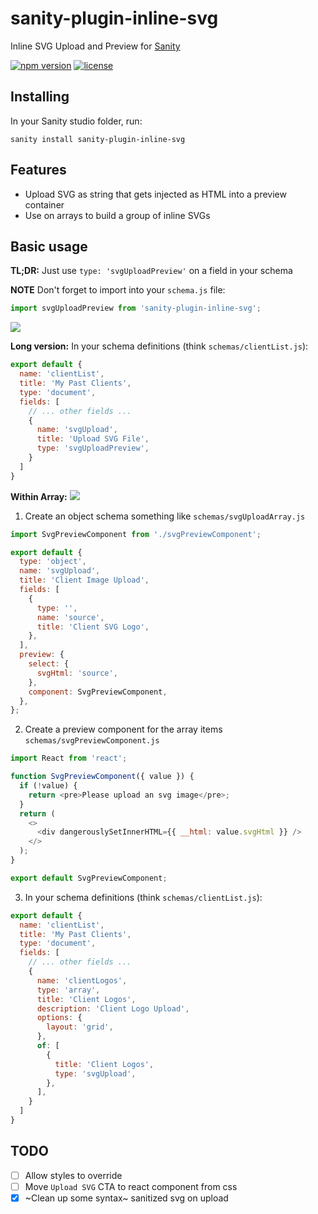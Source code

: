 # sanity-plugin-inline-svg

Inline SVG Upload and Preview for [Sanity](https://www.sanity.io/)

[![npm version](https://img.shields.io/npm/v/sanity-plugin-inline-svg?style=for-the-badge)](https://www.npmjs.com/package/sanity-plugin-inline-svg)
[![license](https://img.shields.io/github/license/artemartemov/sanity-plugin-inline-svg-upload-preview?style=for-the-badge)](https://github.com/artemartemov/sanity-plugin-inline-svg-upload-preview/blob/master/LICENSE)

## Installing

In your Sanity studio folder, run:

```
sanity install sanity-plugin-inline-svg
```

## Features

- Upload SVG as string that gets injected as HTML into a preview container
- Use on arrays to build a group of inline SVGs


## Basic usage

**TL;DR:** Just use `type: 'svgUploadPreview'` on a field in your schema

**NOTE** Don't forget to import into your `schema.js` file:
```js
import svgUploadPreview from 'sanity-plugin-inline-svg';
```
![](https://media.giphy.com/media/iF0wlg8tIsftlFwYNi/giphy.gif)

**Long version:** In your schema definitions (think `schemas/clientList.js`):

```js
export default {
  name: 'clientList',
  title: 'My Past Clients',
  type: 'document',
  fields: [
    // ... other fields ...
    {
      name: 'svgUpload',
      title: 'Upload SVG File',
      type: 'svgUploadPreview',
    }
  ]
}
```


**Within Array:**
![](https://media.giphy.com/media/Lq0d4kcJcldbpnrhH2/giphy.gif)

1. Create an object schema something like `schemas/svgUploadArray.js`
```js
import SvgPreviewComponent from './svgPreviewComponent';

export default {
  type: 'object',
  name: 'svgUpload',
  title: 'Client Image Upload',
  fields: [
    {
      type: '',
      name: 'source',
      title: 'Client SVG Logo',
    },
  ],
  preview: {
    select: {
      svgHtml: 'source',
    },
    component: SvgPreviewComponent,
  },
};
```

2. Create a preview component for the array items `schemas/svgPreviewComponent.js`
```js
import React from 'react';

function SvgPreviewComponent({ value }) {
  if (!value) {
    return <pre>Please upload an svg image</pre>;
  }
  return (
    <>
      <div dangerouslySetInnerHTML={{ __html: value.svgHtml }} />
    </>
  );
}

export default SvgPreviewComponent;
```

3. In your schema definitions (think `schemas/clientList.js`):
```js
export default {
  name: 'clientList',
  title: 'My Past Clients',
  type: 'document',
  fields: [
    // ... other fields ...
    {
      name: 'clientLogos',
      type: 'array',
      title: 'Client Logos',
      description: 'Client Logo Upload',
      options: {
        layout: 'grid',
      },
      of: [
        {
          title: 'Client Logos',
          type: 'svgUpload',
        },
      ],
    }
  ]
}
```

## TODO
- [ ] Allow styles to override
- [ ] Move `Upload SVG` CTA to react component from css
- [x] ~Clean up some syntax~ sanitized svg on upload
